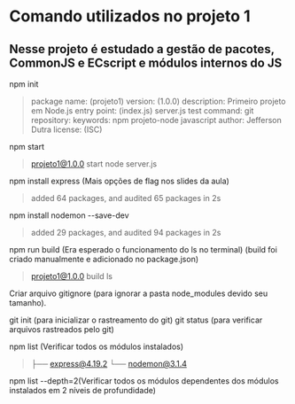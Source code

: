 # Comando utilizados no projeto 1
## Nesse projeto é estudado a gestão de pacotes, CommonJS e ECscript e módulos internos do JS

npm init
> package name: (projeto1)
> version: (1.0.0)
> description: Primeiro projeto em Node.js
> entry point: (index.js) server.js
> test command:
> git repository:
> keywords: npm projeto-node javascript
> author: Jefferson Dutra
> license: (ISC)

npm start
> projeto1@1.0.0 start
> node server.js

npm install express (Mais opções de flag nos slides da aula)
> added 64 packages, and audited 65 packages in 2s

npm install nodemon --save-dev
> added 29 packages, and audited 94 packages in 2s

npm run build (Era esperado o funcionamento do ls no terminal)
(build foi criado manualmente e adicionado no package.json)
> projeto1@1.0.0 build
> ls

Criar arquivo gitignore (para ignorar a pasta node_modules devido seu tamanho).

git init (para inicializar o rastreamento do git)
git status (para verificar arquivos rastreados pelo git)

npm list (Verificar todos os módulos instalados)
>├── express@4.19.2
>└── nodemon@3.1.4

npm list --depth=2(Verificar todos os módulos dependentes dos módulos instalados em 2 níveis de profundidade)
